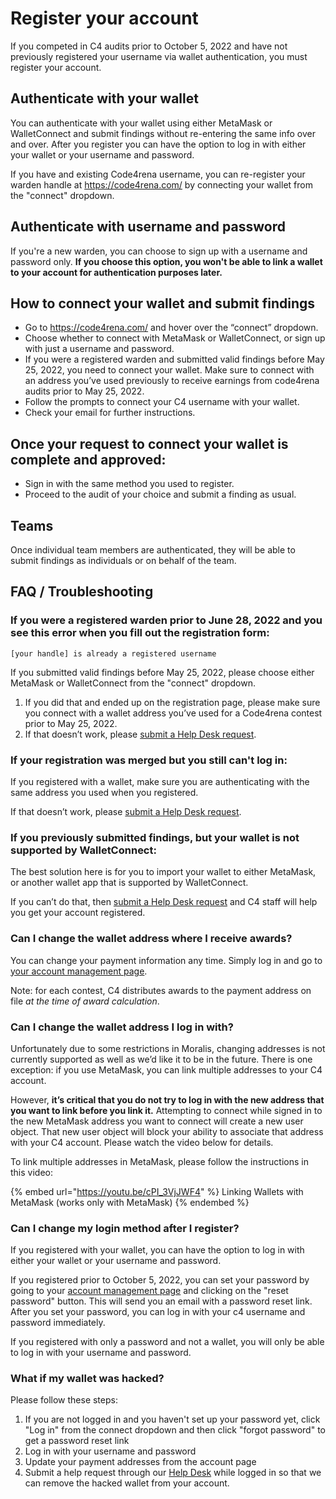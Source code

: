 # Register your account

If you competed in C4 audits prior to October 5, 2022 and have not previously registered your username via wallet authentication, you must register your account.

## Authenticate with your wallet

You can authenticate with your wallet using either MetaMask or WalletConnect and submit findings without re-entering the same info over and over. After you register you can have the option to log in with either your wallet or your username and password.

If you have and existing Code4rena username, you can re-register your warden handle at https://code4rena.com/ by connecting your wallet from the "connect" dropdown.

## Authenticate with username and password

If you're a new warden, you can choose to sign up with a username and password only. **If you choose this option, you won't be able to link a wallet to your account for authentication purposes later.**

## How to connect your wallet and submit findings

- Go to https://code4rena.com/ and hover over the “connect” dropdown.
- Choose whether to connect with MetaMask or WalletConnect, or sign up with just a username and password.
- If you were a registered warden and submitted valid findings before May 25, 2022, you need to connect your wallet. Make sure to connect with an address you’ve used previously to receive earnings from code4rena audits prior to May 25, 2022.
- Follow the prompts to connect your C4 username with your wallet.
- Check your email for further instructions.

## Once your request to connect your wallet is complete and approved:

- Sign in with the same method you used to register.
- Proceed to the audit of your choice and submit a finding as usual.

## Teams

Once individual team members are authenticated, they will be able to submit findings as individuals or on behalf of the team.

## FAQ / Troubleshooting

### **If you were a registered warden prior to June 28, 2022 and you see this error when you fill out the registration form:**

`[your handle] is already a registered username`

If you submitted valid findings before May 25, 2022, please choose either MetaMask or WalletConnect from the "connect" dropdown.

1. If you did that and ended up on the registration page, please make sure you connect with a wallet address you’ve used for a Code4rena contest prior to May 25, 2022.
2. If that doesn’t work, please [submit a Help Desk request](https://code4rena.com/help/).

### **If your registration was merged but you still can't log in:**

If you registered with a wallet, make sure you are authenticating with the same address you used when you registered.

If that doesn’t work, please [submit a Help Desk request](https://code4rena.com/help/).

### **If you previously submitted findings, but your wallet is not supported by WalletConnect:**

The best solution here is for you to import your wallet to either MetaMask, or another wallet app that is supported by WalletConnect.

If you can’t do that, then [submit a Help Desk request](https://code4rena.com/help/) and C4 staff will help you get your account registered.

### **Can I change the wallet address where I receive awards?**

You can change your payment information any time. Simply log in and go to [your account management page](https://code4rena.com/account).

Note: for each contest, C4 distributes awards to the payment address on file *at the time of award calculation*.

### **Can I change the wallet address I log in with?**

Unfortunately due to some restrictions in Moralis, changing addresses is not currently supported as well as we’d like it to be in the future. There is one exception: if you use MetaMask, you can link multiple addresses to your C4 account.

However, **it’s critical that you do not try to log in with the new address that you want to link before you link it.** Attempting to connect while signed in to the new MetaMask address you want to connect will create a new user object. That new user object will block your ability to associate that address with your C4 account. Please watch the video below for details.

To link multiple addresses in MetaMask, please follow the instructions in this video:

{% embed url="https://youtu.be/cPI_3VjJWF4" %}
Linking Wallets with MetaMask (works only with MetaMask)
{% endembed %}

### **Can I change my login method after I register?**

If you registered with your wallet, you can have the option to log in with either your wallet or your username and password.

If you registered prior to October 5, 2022, you can set your password by going to your [account management page](https://code4rena.com/account) and clicking on the "reset password" button. This will send you an email with a password reset link. After you set your password, you can log in with your c4 username and password immediately.

If you registered with only a password and not a wallet, you will only be able to log in with your username and password.

### **What if my wallet was hacked?**

Please follow these steps:

1. If you are not logged in and you haven't set up your password yet, click "Log in" from the connect dropdown and then click "forgot password" to get a password reset link
2. Log in with your username and password
3. Update your payment addresses from the account page
4. Submit a help request through our [Help Desk](https://code4rena.com/help/) while logged in so that we can remove the hacked wallet from your account.

